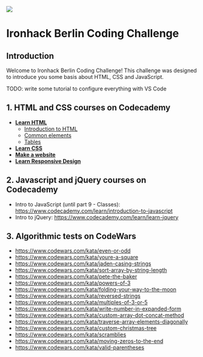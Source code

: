 ![](https://s3-eu-west-1.amazonaws.com/ih-materials/uploads/upload_d5c5793015fec3be28a63c4fa3dd4d55.png)

# Ironhack Berlin Coding Challenge

## Introduction

Welcome to Ironhack Berlin Coding Challenge! This challenge was designed to introduce you some basis about HTML, CSS and JavaScript.

TODO: write some tutorial to configure everything with VS Code

## 1. HTML and CSS courses on Codecademy
- [**Learn HTML**](https://www.codecademy.com/learn/learn-html)
  - [Introduction to HTML](https://www.codecademy.com/courses/learn-html-elements/lessons/intro-to-html/exercises/intro)
  - [Common elements](https://www.codecademy.com/courses/learn-html-elements/lessons/common-html-elements)
  - [Tables](https://www.codecademy.com/courses/learn-html-tables/lessons/tables)
- [**Learn CSS**](https://www.codecademy.com/learn/learn-css)
- [**Make a website**](https://www.codecademy.com/learn/make-a-website)
- [**Learn Responsive Design**](https://www.codecademy.com/learn/learn-responsive-design)

## 2. Javascript and jQuery courses on Codecademy
- Intro to JavaScript (until part 9 - Classes): https://www.codecademy.com/learn/introduction-to-javascript
- Intro to jQuery: https://www.codecademy.com/learn/learn-jquery

## 3. Algorithmic tests on CodeWars
- https://www.codewars.com/kata/even-or-odd
- https://www.codewars.com/kata/youre-a-square
- https://www.codewars.com/kata/jaden-casing-strings
- https://www.codewars.com/kata/sort-array-by-string-length
- https://www.codewars.com/kata/pete-the-baker
- https://www.codewars.com/kata/powers-of-3
- https://www.codewars.com/kata/folding-your-way-to-the-moon
- https://www.codewars.com/kata/reversed-strings
- https://www.codewars.com/kata/multiples-of-3-or-5
- https://www.codewars.com/kata/write-number-in-expanded-form
- https://www.codewars.com/kata/custom-array-dot-concat-method
- https://www.codewars.com/kata/traverse-array-elements-diagonally
- https://www.codewars.com/kata/custom-christmas-tree
- https://www.codewars.com/kata/scramblies
- https://www.codewars.com/kata/moving-zeros-to-the-end
- https://www.codewars.com/kata/valid-parentheses
